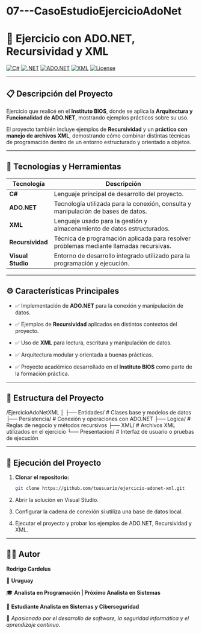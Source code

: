 # 07---CasoEstudioEjercicioAdoNet
# 🧩 Ejercicio con ADO.NET, Recursividad y XML  

[![C#](https://img.shields.io/badge/C%23-239120?style=for-the-badge&logo=c-sharp&logoColor=white)](https://learn.microsoft.com/dotnet/csharp/)
[![.NET](https://img.shields.io/badge/.NET-512BD4?style=for-the-badge&logo=dotnet&logoColor=white)](https://dotnet.microsoft.com/)
[![ADO.NET](https://img.shields.io/badge/ADO.NET-0078D7?style=for-the-badge&logo=microsoftsqlserver&logoColor=white)](https://learn.microsoft.com/en-us/dotnet/framework/data/adonet/)
[![XML](https://img.shields.io/badge/XML-8B0000?style=for-the-badge&logo=xml&logoColor=white)](https://www.w3.org/XML/)
[![License](https://img.shields.io/badge/license-MIT-green?style=for-the-badge)](LICENSE)

---

## 📋 Descripción del Proyecto  

Ejercicio que realicé en el **Instituto BIOS**, donde se aplica la **Arquitectura y Funcionalidad de ADO.NET**, mostrando ejemplos prácticos sobre su uso.  

El proyecto también incluye ejemplos de **Recursividad** y un **práctico con manejo de archivos XML**, demostrando cómo combinar distintas técnicas de programación dentro de un entorno estructurado y orientado a objetos.  

---

## 🧠 Tecnologías y Herramientas  

| Tecnología | Descripción |
|-------------|-------------|
| **C#** | Lenguaje principal de desarrollo del proyecto. |
| **ADO.NET** | Tecnología utilizada para la conexión, consulta y manipulación de bases de datos. |
| **XML** | Lenguaje usado para la gestión y almacenamiento de datos estructurados. |
| **Recursividad** | Técnica de programación aplicada para resolver problemas mediante llamadas recursivas. |
| **Visual Studio** | Entorno de desarrollo integrado utilizado para la programación y ejecución. |

---

## ⚙️ Características Principales  

- ✅ Implementación de **ADO.NET** para la conexión y manipulación de datos.  

- ✅ Ejemplos de **Recursividad** aplicados en distintos contextos del proyecto.  

- ✅ Uso de **XML** para lectura, escritura y manipulación de datos.  

- ✅ Arquitectura modular y orientada a buenas prácticas.  

- ✅ Proyecto académico desarrollado en el **Instituto BIOS** como parte de la formación práctica.  

---
## 🧩 Estructura del Proyecto  
/EjercicioAdoNetXML
│
├── Entidades/ # Clases base y modelos de datos
├── Persistencia/ # Conexión y operaciones con ADO.NET
├── Logica/ # Reglas de negocio y métodos recursivos
├── XML/ # Archivos XML utilizados en el ejercicio
└── Presentacion/ # Interfaz de usuario o pruebas de ejecución

---

## 🚀 Ejecución del Proyecto  

1. **Clonar el repositorio:**  
   ```bash
   git clone https://github.com/tuusuario/ejercicio-adonet-xml.git

2. Abrir la solución en Visual Studio.

3. Configurar la cadena de conexión si utiliza una base de datos local.

4. Ejecutar el proyecto y probar los ejemplos de ADO.NET, Recursividad y XML.



---

## 👨‍💻 Autor  

**Rodrigo Cardelus**  

📍 **Uruguay**  

🎓 **Analista en Programación | Próximo Analista en Sistemas**  

🧠 **Estudiante Analista en Sistemas y Ciberseguridad**  

💬 *Apasionado por el desarrollo de software, la seguridad informática y el aprendizaje continuo.*  


